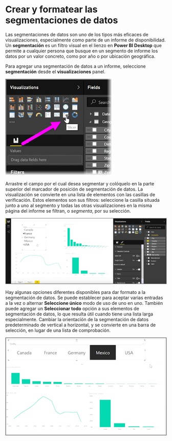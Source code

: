 <properties
   pageTitle="Las segmentaciones de datos"
   description="Usar segmentaciones de datos para segmentar visualmente los datos"
   services="powerbi"
   documentationCenter=""
   authors="davidiseminger"
   manager="mblythe"
   backup=""
   editor=""
   tags=""
   qualityFocus="no"
   qualityDate=""
   featuredVideoId="7rrvpa6KUto"
   featuredVideoThumb=""
   courseDuration="7m"/>

<tags
   ms.service="powerbi"
   ms.devlang="NA"
   ms.topic="get-started-article"
   ms.tgt_pltfrm="NA"
   ms.workload="powerbi"
   ms.date="09/29/2016"
   ms.author="davidi"/>

# Crear y formatear las segmentaciones de datos

Las segmentaciones de datos son uno de los tipos más eficaces de visualizaciones, especialmente como parte de un informe de disponibilidad. Un **segmentación** es un filtro visual en el lienzo en **Power BI Desktop** que permite a cualquier persona que busque en un segmento de informe los datos por un valor concreto, como por año o por ubicación geográfica.

Para agregar una segmentación de datos a un informe, seleccione **segmentación** desde el **visualizaciones** panel.

![](media/powerbi-learning-3-4-create-slicers/3-4_1.png)

Arrastre el campo por el cual desea segmentar y colóquelo en la parte superior del marcador de posición de segmentación de datos. La visualización se convierte en una lista de elementos con las casillas de verificación. Estos elementos son sus filtros: seleccione la casilla situada junto a uno al segmento y todas las otras visualizaciones en la misma página del informe se filtran, o *segmenta*, por su selección.

![](media/powerbi-learning-3-4-create-slicers/3-4_2.png)

Hay algunas opciones diferentes disponibles para dar formato a la segmentación de datos. Se puede establecer para aceptar varias entradas a la vez o alternar **Seleccione único** modo de uso de uno en uno. También puede agregar un **Seleccionar todo** opción a sus elementos de segmentación de datos, lo que resulta útil cuando tiene una lista larga especialmente. Cambiar la orientación de la segmentación de datos predeterminado de vertical a horizontal, y se convierte en una barra de selección, en lugar de una lista de comprobación.

![](media/powerbi-learning-3-4-create-slicers/3-4_3.png)
